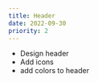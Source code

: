 ```yaml
---
title: Header
date: 2022-09-30
priority: 2
---
```


* Design header
* Add icons 
* add colors to header